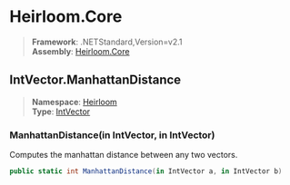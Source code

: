 # Heirloom.Core

> **Framework**: .NETStandard,Version=v2.1  
> **Assembly**: [Heirloom.Core][0]  

## IntVector.ManhattanDistance

> **Namespace**: [Heirloom][0]  
> **Type**: [IntVector][1]  

### ManhattanDistance(in IntVector, in IntVector)

Computes the manhattan distance between any two vectors.

```cs
public static int ManhattanDistance(in IntVector a, in IntVector b)
```

[0]: ../Heirloom.Core.md
[1]: Heirloom.IntVector.md
